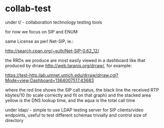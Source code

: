 collab-test
===========

under t/ - collaboration technology testing tools

for now we focus on SIP and ENUM

same License as perl Net-SIP, ie.:

http://search.cpan.org/~sullr/Net-SIP-0.62_12/

the RRDs we produce are most easily viewed in a dashboard like that
produced by drraw <http://web.taranis.org/drraw/>, for example:

https://test-http.ilab.umnet.umich.edu/drraw/drraw.cgi?Mode=view;Dashboard=1364007517.43683

where the red line shows the SIP call status, the black line the
received RTP kbytes/10 (to scale correctly and fit on that graph) and
the stacked area yellow is the DNS lookup time, and the aqua is the
total call time

under ldap/ - simple to use LDAP testing server for SIP clients/video
endpoints, useful to test different schemas trivially and control size of
directory
